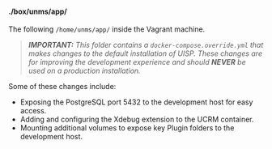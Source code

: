 #### ./box/unms/app/

The following `/home/unms/app/` inside the Vagrant machine.

> _**IMPORTANT:** This folder contains a `docker-compose.override.yml` that makes changes to the default installation of UISP.
> These changes are for improving the development experience and should **NEVER** be used on a production installation._ 

Some of these changes include:
- Exposing the PostgreSQL port 5432 to the development host for easy access.
- Adding and configuring the Xdebug extension to the UCRM container.
- Mounting additional volumes to expose key Plugin folders to the development host.
